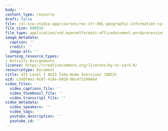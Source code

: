 ```yaml
---
body: ''
content_type: resource
draft: false
file: /ol-ocw-studio-app/courses/res-str-001-geographic-information-system-gis-tutorial-january-iap-2022/mitres_str001iap22_level1_qgis_takehome.docx
file_size: 898019
file_type: application/vnd.openxmlformats-officedocument.wordprocessingml.document
image_metadata:
  caption: ''
  credit: ''
  image-alt: ''
learning_resource_types:
- Activity Assignments
license: https://creativecommons.org/licenses/by-nc-sa/4.0/
resourcetype: Document
title: GIS Level 1 QGIS Take-Home Exercises (DOCX)
uid: c3ddf4a1-9c6f-418e-b928-0bc4f159846d
video_files:
  video_captions_file: ''
  video_thumbnail_file: ''
  video_transcript_file: ''
video_metadata:
  video_speakers: ''
  video_tags: ''
  youtube_description: ''
  youtube_id: ''
---
```

